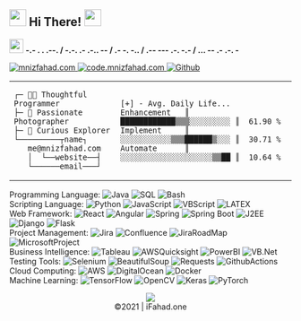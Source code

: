 <h2>
   <img src="https://emojis.slackmojis.com/emojis/images/1613285697/12806/meow_attention.png?1613285697" width="30"/>  
   Hi There!
   <img src="https://emojis.slackmojis.com/emojis/images/1600706728/10521/meow_code.gif?1600706728" width="30"/>
</h2>  

<img src="https://media1.giphy.com/media/YksSka3hZI4LhyrbuQ/giphy.gif"  width="25px"> **-.- . . .--. / -.-. .- .-.. -- / .- -. -.. / .-- --- .-. -.- / ... -- .- .-. -**
<p>
   
<!--    <a href="https://twitter.com/mnizfahad" target="_blank">
      <img alt="Twitter" src="https://img.shields.io/badge/twitter-%231DA1F2.svg?&style=for-the-badge&logo=twitter&logoColor=white" />
   </a> 
   <a href="https://www.linkedin.com/in/---" target="_blank">
      <img alt="LinkedIn" src="https://img.shields.io/badge/linkedin-%230077B5.svg?&style=for-the-badge&logo=linkedin&logoColor=white" />
   </a>  -->
   <a href="https://www.mnizfahad.com/?utm_source=github&utm_medium=github_profile&utm_campaign=github_profile_homepage" target="_blank">
      <img alt="mnizfahad.com" src="https://img.shields.io/badge/mnizfahad.com-002157?&style=for-the-badge&logo=medium&logoColor=white" />
   </a>
    <a href="https://code.mnizfahad.com/?utm_source=github&utm_medium=github_profile&utm_campaign=github_profile_code" target="_blank">
      <img alt="code.mnizfahad.com" src="https://img.shields.io/badge/code.mnizfahad.com-%2312100E.svg?&style=for-the-badge&logo=LiveJournal&logoColor=white" />
   </a>
   <a href="https://github.com/mnizfahad" target="_blank">
      <img alt="Github" src="https://img.shields.io/badge/GitHub-%2312100E.svg?&style=for-the-badge&logo=Github&logoColor=white" />
   </a> 
</p>







 
<table>
<td>

```
┌─ 👨‍💻 Thoughtful Programmer
├─ 📸 Passionate Photographer
├─ 🧭 Curious Explorer 
└─────────┬name┐   
   me@mnizfahad.com
   │  └──website──┤  
   └──────email───┘
```
</td>
<td>

```text
[+] - Avg. Daily Life...
Enhancement   ║ ████████████▒▒▒░░░░░░░░░ ║  61.90 % 
Implement     ║ ░░░░░░░░░░░▒▒▒██████▒░░░ ║  30.71 % 
Automate      ║ ░░░░░░░░░░░░░░░░░░░░▒▒██ ║  10.64 % 
```
</td>
</table>


<p>
Programming Language: 
<img alt="Java"  src="https://img.shields.io/badge/-Java-007396?style=flat-square&logo=java&logoColor=white" />
<img alt="SQL"  src="https://img.shields.io/badge/-SQL-4169E1?style=flat-square&logo=PostgreSQL&logoColor=white" />
<img alt="Bash"  src="https://img.shields.io/badge/-Bash-46a2f1?style=flat-square&logo=GNUBash&logoColor=white" />
<br>
Scripting Language: 
<img alt="Python"  src="https://img.shields.io/badge/-Python-3776AB?style=flat-square&logo=python&logoColor=white" />
<img alt="JavaScript"  src="https://img.shields.io/badge/-JavaScript-F7DF1E?style=flat-square&logo=javascript&logoColor=white" />
<img alt="VBScript"  src="https://img.shields.io/badge/-VBScript-512BD4?style=flat-square&logo=vbscript&logoColor=white" />
<img alt="LATEX"  src="https://img.shields.io/badge/-LATEX-008080?style=flat-square&logo=latex&logoColor=white" />
<br>
Web Framework: 
<img alt="React"  src="https://img.shields.io/badge/-React-61DAFB?style=flat-square&logo=react&logoColor=white" />
<img alt="Angular"  src="https://img.shields.io/badge/-Angular-DD0031?style=flat-square&logo=angular&logoColor=white" />
<img alt="Spring"  src="https://img.shields.io/badge/-Spring-6DB33F?style=flat-square&logo=spring&logoColor=white" />
<img alt="Spring Boot"  src="https://img.shields.io/badge/-Spring-6DB33F?style=flat-square&logo=SpringBoot&logoColor=white" />
<img alt="J2EE"  src="https://img.shields.io/badge/-J2EE-007396?style=flat-square&logo=j2ee&logoColor=white" />
<img alt="Django"  src="https://img.shields.io/badge/-Django-092E20?style=flat-square&logo=django&logoColor=white" />
<img alt="Flask"  src="https://img.shields.io/badge/-Flask-000000?style=flat-square&logo=flask&logoColor=white" />
<br>
Project Management: 
<img alt="Jira"  src="https://img.shields.io/badge/-Jira-0052CC?style=flat-square&logo=jira&logoColor=white" />
<img alt="Confluence"  src="https://img.shields.io/badge/-Confluence-172B4D?style=flat-square&logo=confluence&logoColor=white" />
<img alt="JiraRoadMap"  src="https://img.shields.io/badge/-JiraRoadMap-0052CC?style=flat-square&logo=JiraSoftware&logoColor=white" />
<img alt="MicrosoftProject"  src="https://img.shields.io/badge/-MicrosoftProject-217346?style=flat-square&logo=MicrosoftPowerPoint&logoColor=white" />
<br>
Business Intelligence: 
<img alt="Tableau"  src="https://img.shields.io/badge/-Tableau-E97627?style=flat-square&logo=tableau&logoColor=white" />
<img alt="AWSQuicksight"  src="https://img.shields.io/badge/-AWSQuicksight-E34F26?style=flat-square&logo=awsquicksight&logoColor=white" />
<img alt="PowerBI"  src="https://img.shields.io/badge/-PowerBI-FB542B?style=flat-square&logo=powerbi&logoColor=white" />
<img alt="VB.Net"  src="https://img.shields.io/badge/-VB.Net-45b8d8?EC4A3F=flat-square&logo=.net&logoColor=white" />
<br>
Testing Tools: 
<img alt="Selenium"  src="https://img.shields.io/badge/-Selenium-43B02A?style=flat-square&logo=selenium&logoColor=white" />
<img alt="BeautifulSoup"  src="https://img.shields.io/badge/-BeautifulSoup-F7B93E?style=flat-square&logo=beautifulsoup&logoColor=white" />
<img alt="Requests"  src="https://img.shields.io/badge/-Requests-13aa52?style=flat-square&logo=requests&logoColor=white" />
<img alt="GithubActions"  src="https://img.shields.io/badge/-GithubActions-2088FF?style=flat-square&logo=githubactions&logoColor=white" />
<br>
Cloud Computing: 
<img alt="AWS"  src="https://img.shields.io/badge/-AWS-232F3E?style=flat-square&logo=AmazonAWS&logoColor=white" />
<img alt="DigitalOcean"  src="https://img.shields.io/badge/-DigitalOcean-0080FF?style=flat-square&logo=digitalocean&logoColor=white" />
<img alt="Docker"  src="https://img.shields.io/badge/-Docker-2496ED?style=flat-square&logo=docker&logoColor=white" />
<br>
Machine Learning: 
<img alt="TensorFlow"  src="https://img.shields.io/badge/-TensorFlow-FF6F00?style=flat-square&logo=tensorflow&logoColor=white" />
<img alt="OpenCV"  src="https://img.shields.io/badge/-OpenCV-5C3EE8?style=flat-square&logo=OpenCV&logoColor=white" />
<img alt="Keras"  src="https://img.shields.io/badge/-Keras-D00000?style=flat-square&logo=keras&logoColor=white" />
<img alt="PyTorch"  src="https://img.shields.io/badge/-PyTorch-EE4C2C?style=flat-square&logo=PyTorch&logoColor=white" />
<br>
</p>


<p align="center">
<img src="https://gpvc.arturio.dev/mnizfahad"> <br> ©2021 | iFahad.one 
<p>
